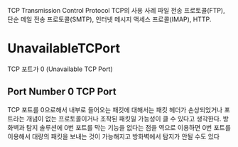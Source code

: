 TCP Transmission Control Protocol
TCP의 사용 사례 파일 전송 프로토콜(FTP), 단순 메일 전송 프로토콜(SMTP), 인터넷 메시지 액세스 프로콜(IMAP), HTTP. 
# UnavailableTCPort
TCP 포트가 0 (Unavailable TCP Port)

## Port Number 0 TCP Port

TCP 포트를 0으로해서 내부로 들어오는 패킷에 대해서는 패킷 헤더가 손상되었거나 포트라는 개념이 없는 프로토콜이거나 조작된 패킷일 가능성이 클 수 있다고 생각한다.
방화벽과 탐지 솔루션에 0번 포트를 막는 기능을 없다는 점을 역으로 이용하면 0번 포트를 이용해서 대량의 패킷을 보내는 것이 가능해지고 방화벽에서 탐지가 안될 수도 있다
